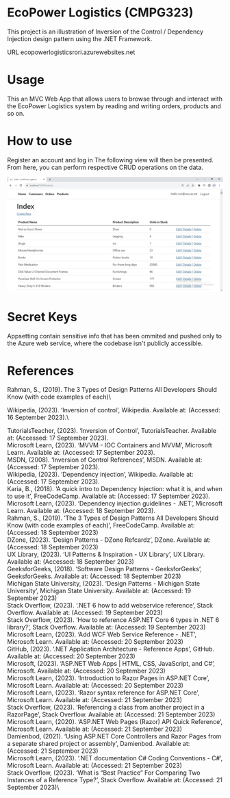 # EcoPower Logistics (CMPG323)
This project is an illustration of Inversion of the Control / Dependency Injection design pattern using the .NET Framework.

URL ecopowerlogisticsrori.azurewebsites.net

# Usage
This an MVC Web App that allows users to browse through and interact with the EcoPower Logistics system by reading and writing orders, products and so on.

# How to use
Register an account and log in
The following view will then be presented.
From here, you can perform respective CRUD operations on the data.

<img width="780px" src="Capture.jpg" alt="screenshot" />

# Secret Keys
Appsetting contain sensitive info that has been ommited and pushed only to the Azure web service, where the codebase isn't publicly accessible.

# References
Rahman, S., (2019). The 3 Types of Design Patterns All Developers Should Know (with code examples of each)\

Wikipedia, (2023). ‘Inversion of control’, Wikipedia. Available at: (Accessed: 16 September 2023).\

TutorialsTeacher, (2023). ‘Inversion of Control’, TutorialsTeacher. Available at: (Accessed: 17 September 2023).\
Microsoft Learn, (2023). ‘MVVM - IOC Containers and MVVM’, Microsoft Learn. Available at: (Accessed: 17 September 2023).\
MSDN, (2008). ‘Inversion of Control References’, MSDN. Available at: (Accessed: 17 September 2023).\
Wikipedia, (2023). ‘Dependency injection’, Wikipedia. Available at: (Accessed: 17 September 2023).\
Karia, B., (2018). ‘A quick intro to Dependency Injection: what it is, and when to use it’, FreeCodeCamp. Available at: (Accessed: 17 September 2023).\
Microsoft Learn, (2023). ‘Dependency injection guidelines - .NET’, Microsoft Learn. Available at: (Accessed: 18 September 2023).\
Rahman, S., (2019). ‘The 3 Types of Design Patterns All Developers Should Know (with code examples of each)’, FreeCodeCamp. Available at: (Accessed: 18 September 2023)\
DZone, (2023). ‘Design Patterns - DZone Refcardz’, DZone. Available at: (Accessed: 18 September 2023)\
UX Library, (2023). ‘UI Patterns & Inspiration - UX Library’, UX Library. Available at: (Accessed: 18 September 2023)\
GeeksforGeeks, (2018). ‘Software Design Patterns - GeeksforGeeks’, GeeksforGeeks. Available at: (Accessed: 18 September 2023)\
Michigan State University, (2023). ‘Design Patterns - Michigan State University’, Michigan State University. Available at: (Accessed: 19 September 2023)\
Stack Overflow, (2023). ‘.NET 6 how to add webservice reference’, Stack Overflow. Available at: (Accessed: 19 September 2023)\
Stack Overflow, (2023). ‘How to reference ASP.NET Core 6 types in .NET 6 library?’, Stack Overflow. Available at: (Accessed: 19 September 2023)\
Microsoft Learn, (2023). ‘Add WCF Web Service Reference - .NET’, Microsoft Learn. Available at: (Accessed: 20 September 2023)\
GitHub, (2023). ‘.NET Application Architecture - Reference Apps’, GitHub. Available at: (Accessed: 20 September 2023)\
Microsoft, (2023). ‘ASP.NET Web Apps | HTML, CSS, JavaScript, and C#’, Microsoft. Available at: (Accessed: 20 September 2023)\
Microsoft Learn, (2023). ‘Introduction to Razor Pages in ASP.NET Core’, Microsoft Learn. Available at: (Accessed: 20 September 2023)\
Microsoft Learn, (2023). ‘Razor syntax reference for ASP.NET Core’, Microsoft Learn. Available at: (Accessed: 21 September 2023)\
Stack Overflow, (2023). ‘Referencing a class from another project in a RazorPage’, Stack Overflow. Available at: (Accessed: 21 September 2023)\
Microsoft Learn, (2020). ‘ASP.NET Web Pages (Razor) API Quick Reference’, Microsoft Learn. Available at: (Accessed: 21 September 2023)\
Damienbod, (2021). ‘Using ASP.NET Core Controllers and Razor Pages from a separate shared project or assembly’, Damienbod. Available at: (Accessed: 21 September 2023)\
Microsoft Learn, (2023). ‘.NET documentation C# Coding Conventions - C#’, Microsoft Learn. Available at: (Accessed: 21 September 2023)\
Stack Overflow, (2023). ‘What is “Best Practice” For Comparing Two Instances of a Reference Type?’, Stack Overflow. Available at: (Accessed: 21 September 2023)\
